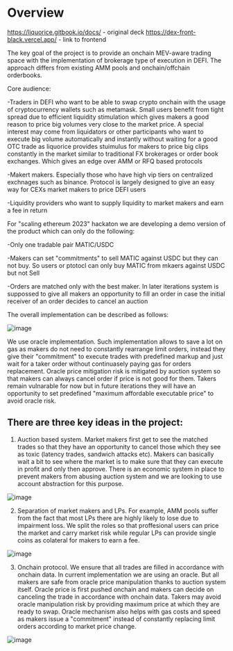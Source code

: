 # Overview

https://liquorice.gitbook.io/docs/ - original deck
https://dex-front-black.vercel.app/ - link to frontend

The key goal of the project is to provide an onchain MEV-aware trading space with the implementation of brokerage type of execution in DEFI. The approach differs from existing AMM pools and onchain/offchain orderbooks. 

Core audience:

-Traders in DEFI who want to be able to swap crypto onchain with the usage of cryptocurrency wallets such as metamask. Small users benefit from tight spread due to efficient liquidity stimulation which gives makers a good reason to price big volumes very close to the market price. A special interest may come from liquidators or other participants who want to execute big volume automatically and instantly without waiting for a good OTC trade as liquorice provides stuimulus for makers to price big clips constantly in the market similar to traditional FX brokerages or order book exchanges. Which gives an edge over AMM or RFQ based protocols 

-Makert makers. Especially those who have high vip tiers on centralized exchnages such as binance. Protocol is largely designed to give an easy way for CEXs market makers to price DEFI users

-Liquidity providers who want to supply liquidity to market makers and earn a fee in return

For "scaling ethereum 2023" hackaton we are developing a demo version of the product which can only do the following:

-Only one tradable pair MATIC/USDC

-Makers can set "commitments" to sell MATIC against USDC but they can not buy. So users or ptotocl can only buy MATIC from mkaers against USDC but not Sell

-Orders are matched only with the best maker. In later iterations system is suppossed to give all makers an opportunity to fill an order in case the initial receiver of an order decides to cancel an auction

The overall implementation can be described as follows:

![image](https://user-images.githubusercontent.com/105652074/227709211-2f7a8aef-0284-461f-b805-de9644fe7cb0.png)

We use oracle implementation. Such implementation allows to save a lot on gas as makers do not need to constantly rearrange limit orders, instead they give their "commitment" to execute trades with predefined markup and just wait for a taker order without continuasely paying gas for orders replacement. Oracle price mitigation risk is mitigated by auction system so that makers can always cancel order if price is not good for them. Takers remain vulnarable for now but in future iterations they will have an opportunity to set predefined "maximum affordable executable price" to avoid oracle risk. 

## There are three key ideas in the project: 

1) Auction based system. Market makers first get to see the matched trades so that they have an opportunity to cancel those which they see as toxic (latency trades, sandwich attacks etc). Makers can basically wait a bit to see where the market is to make sure that they can execute in profit and only then approve. There is an economic system in place to prevent makers from abusing auction system and we are looking to use account abstraction for this purpose. 

![image](https://user-images.githubusercontent.com/105652074/225651342-ae25ff0b-8f26-49dc-8c51-78cd86d6e0a2.png)

2) Separation of market makers and LPs. For example, AMM pools suffer from the fact that most LPs there are highly likely to lose due to impairment loss. We split the roles so that proffesional users can price the market and carry market risk while regular LPs can provide single coins as colateral for makers to earn a fee. 

![image](https://user-images.githubusercontent.com/105652074/225652434-6c00afdd-9004-4bc5-9705-838d6176159b.png)

3) Onchain protocol. We ensure that all trades are filled in accordance with onchain data. In current implementation we are using an oracle. But all makers are safe from oracle price manipulation thanks to auction system itself. Oracle price is first pushed onchain and makers can decide on canceling the trade in accordance with onchain data. Takers may avoid oracle manipulation risk by providing maximum price at which they are ready to swap. Oracle mechanism also helps with gas costs and speed as makers issue a "commitment" instead of constantly replacing limit orders according to market price change. 

![image](https://user-images.githubusercontent.com/105652074/225848383-90a5dc65-d318-43e8-8cff-96988b483c6d.png)
